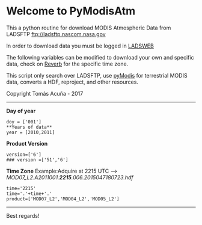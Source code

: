 # Welcome to PyModisAtm

This a python routine for download MODIS Atmospheric Data from LADSFTP ftp://ladsftp.nascom.nasa.gov

In order to download data you must be logged in [LADSWEB](https://ladsweb.modaps.eosdis.nasa.gov/profile/login/)

The following variables can be modified to download your own and specific data, check on [Reverb](https://reverb.echo.nasa.gov/reverb/) for the specific time zone. 

This script only search over LADSFTP, use [pyModis](http://www.pymodis.org) for terrestrial MODIS data, converts a HDF, reproject, and other resources. 

Copyright Tomás Acuña - 2017 
_________________________________________

**Day of year**
```
doy = ['001']
**Years of data**
year = [2010,2011]
```

**Product Version**
```
version=['6'] 
### version =['51','6']
```

**Time Zone**
Example:Adquire at 2215 UTC --> _MOD07_L2.A2011001.**2215**.006.2015047180723.hdf_

```
time='2215'
time='.'+time+'.'
product=['MOD07_L2','MOD04_L2','MOD05_L2']
```
__________________________________________

Best regards!
